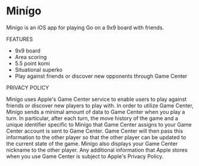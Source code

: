 # Minígo
Minígo is an iOS app for playing Go on a 9x9 board with friends.


FEATURES

- 9x9 board
- Area scoring
- 5.5 point komi
- Situational superko
- Play against friends or discover new opponents through Game Center


PRIVACY POLICY

Minígo uses Apple's Game Center service to enable users to play against friends or discover new players to play with.  In order to utilize Game Center, Minígo sends a minimal amount of data to Game Center when you play a turn. In particular, after each turn, the move history of the game and a unique identifier specific to Minígo that Game Center assigns to your Game Center account is sent to Game Center. Game Center will then pass this information to the other player so that the other player can be updated to the current state of the game. Minígo also displays your Game Center nickname to the other player. Any additional information that Apple stores when you use Game Center is subject to Apple's Privacy Policy.
